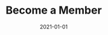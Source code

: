 ---
title: Become a Member
description: Brief description of this section
cover: membership.jpg
date: 2021-01-01
---